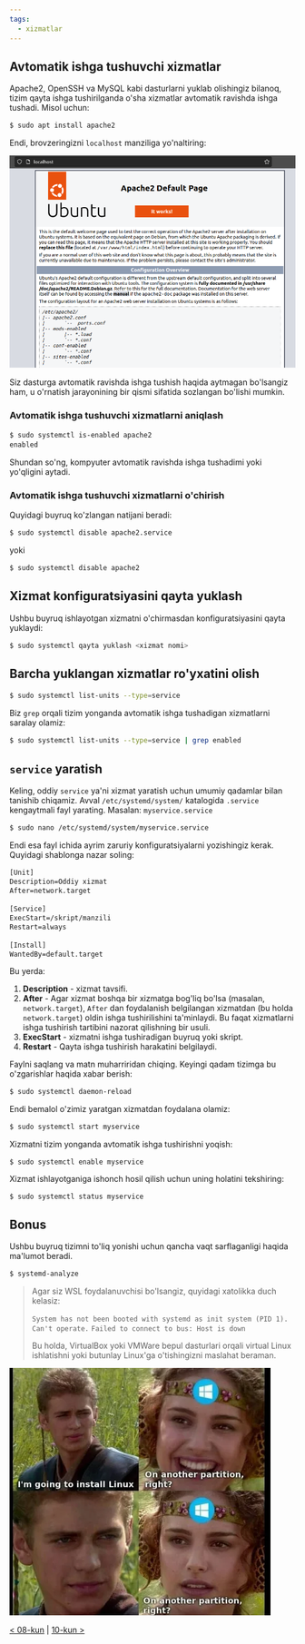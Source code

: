 ```yaml
---
tags:
  - xizmatlar
---
```

## Avtomatik ishga tushuvchi xizmatlar

Apache2, OpenSSH va MySQL kabi dasturlarni yuklab olishingiz bilanoq, tizim qayta ishga tushirilganda o'sha xizmatlar avtomatik ravishda ishga tushadi. Misol uchun:

```bash
$ sudo apt install apache2
```

Endi, brovzeringizni `localhost` manziliga yo'naltiring:

![apache-server](images/apache2-web-server.png)

Siz dasturga avtomatik ravishda ishga tushish haqida aytmagan bo'lsangiz ham, u o'rnatish jarayonining bir qismi sifatida sozlangan bo'lishi mumkin.

### Avtomatik ishga tushuvchi xizmatlarni aniqlash

```bash
$ sudo systemctl is-enabled apache2
enabled
```

Shundan so'ng, kompyuter avtomatik ravishda ishga tushadimi yoki yo'qligini aytadi.

### Avtomatik ishga tushuvchi xizmatlarni o'chirish

Quyidagi buyruq ko'zlangan natijani beradi:

```bash
$ sudo systemctl disable apache2.service
```

yoki 

```bash
$ sudo systemctl disable apache2
```

## Xizmat konfiguratsiyasini qayta yuklash

Ushbu buyruq ishlayotgan xizmatni o'chirmasdan konfiguratsiyasini qayta yuklaydi:

```bash
$ sudo systemctl qayta yuklash <xizmat nomi>
```

## Barcha yuklangan xizmatlar ro'yxatini olish

```bash
$ sudo systemctl list-units --type=service
```

Biz `grep` orqali tizim yonganda avtomatik ishga tushadigan xizmatlarni saralay olamiz:

```bash
$ sudo systemctl list-units --type=service | grep enabled
```

## `service` yaratish

Keling, oddiy `service` ya'ni xizmat yaratish uchun umumiy qadamlar bilan tanishib chiqamiz. Avval  `/etc/systemd/system/` katalogida `.service` kengaytmali fayl yarating. Masalan: `myservice.service`

```bash
$ sudo nano /etc/systemd/system/myservice.service
```

Endi esa fayl ichida ayrim zaruriy konfiguratsiyalarni yozishingiz kerak. Quyidagi shablonga nazar soling:

```
[Unit] 
Description=Oddiy xizmat 
After=network.target 

[Service] 
ExecStart=/skript/manzili 
Restart=always 

[Install] 
WantedBy=default.target
```

Bu yerda:
1. **Description** -  xizmat tavsifi.
2. **After** - Agar xizmat boshqa bir xizmatga bog'liq bo'lsa (masalan, `network.target`), `After` dan foydalanish belgilangan xizmatdan (bu holda `network.target`) oldin ishga tushirilishini ta'minlaydi. Bu faqat xizmatlarni ishga tushirish tartibini nazorat qilishning bir usuli.
3. **ExecStart** - xizmatni ishga tushiradigan buyruq yoki skript.
4. **Restart** - Qayta ishga tushirish harakatini belgilaydi.

Faylni saqlang va matn muharriridan chiqing. Keyingi qadam tizimga bu o'zgarishlar haqida xabar berish:

```bash
$ sudo systemctl daemon-reload
```

Endi bemalol o'zimiz yaratgan xizmatdan foydalana olamiz:

```bash
$ sudo systemctl start myservice
```

Xizmatni tizim yonganda avtomatik ishga tushirishni yoqish:

```bash
$ sudo systemctl enable myservice
```

Xizmat ishlayotganiga ishonch hosil qilish uchun uning holatini tekshiring:

```
$ sudo systemctl status myservice
```

## Bonus

Ushbu buyruq tizimni to'liq yonishi uchun qancha vaqt sarflaganligi haqida ma'lumot beradi.

```bash
$ systemd-analyze
```

>Agar siz WSL foydalanuvchisi bo'lsangiz, quyidagi xatolikka duch kelasiz:
>
>`System has not been booted with systemd as init system (PID 1). Can't operate.`
>`Failed to connect to bus: Host is down`
>
>Bu holda, VirtualBox yoki VMWare bepul dasturlari orqali virtual Linux ishlatishni yoki butunlay Linux'ga o'tishingizni maslahat beraman.

![install-linux](images/install-linux-meme.png)

[< 08-kun](08-dars.md) | [10-kun >](10-dars.md)




